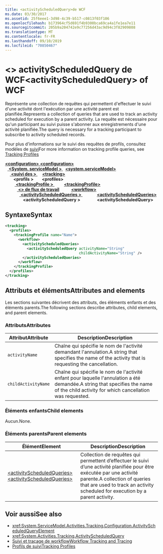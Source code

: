 ```yaml
---
title: <activityScheduledQuery>de WCF
ms.date: 03/30/2017
ms.assetid: 25f6eee1-3d98-4c39-b517-c0813f03f106
ms.openlocfilehash: b173964cf5d691f4b9300bca69ca4a1fe1ea7e11
ms.sourcegitcommit: 205b9a204742e9c77256d43ac9d94c3f82909808
ms.translationtype: MT
ms.contentlocale: fr-FR
ms.lasthandoff: 09/10/2019
ms.locfileid: "70850467"
---
```

# <a name="activityscheduledquery-of-wcf"></a><span data-ttu-id="75e46-102">\<> activityScheduledQuery de WCF</span><span class="sxs-lookup"><span data-stu-id="75e46-102">\<activityScheduledQuery> of WCF</span></span>

<span data-ttu-id="75e46-103">Représente une collection de requêtes qui permettent d'effectuer le suivi d'une activité dont l'exécution par une activité parent est planifiée.</span><span class="sxs-lookup"><span data-stu-id="75e46-103">Represents a collection of queries that are used to track an activity scheduled for execution by a parent activity.</span></span> <span data-ttu-id="75e46-104">La requête est nécessaire pour qu'un participant au suivi puisse s'abonner aux enregistrements d'une activité planifiée.</span><span class="sxs-lookup"><span data-stu-id="75e46-104">The query is necessary for a tracking participant to subscribe to activity scheduled records.</span></span>  
  
<span data-ttu-id="75e46-105">Pour plus d’informations sur le suivi des requêtes de profils, consultez modèles de [suivi](../../../windows-workflow-foundation/tracking-profiles.md)</span><span class="sxs-lookup"><span data-stu-id="75e46-105">For more information on tracking profile queries, see [Tracking Profiles](../../../windows-workflow-foundation/tracking-profiles.md)</span></span>  
  
<span data-ttu-id="75e46-106">[ **\<configuration>** ](../configuration-element.md)</span><span class="sxs-lookup"><span data-stu-id="75e46-106">[**\<configuration>**](../configuration-element.md)</span></span>\
<span data-ttu-id="75e46-107">&nbsp;&nbsp;[ **\<System. serviceModel >** ](system-servicemodel.md)</span><span class="sxs-lookup"><span data-stu-id="75e46-107">&nbsp;&nbsp;[**\<system.serviceModel>**](system-servicemodel.md)</span></span>\
<span data-ttu-id="75e46-108">&nbsp;&nbsp;&nbsp;&nbsp;[ **\<suivi des >** ](tracking-of-wcf.md)</span><span class="sxs-lookup"><span data-stu-id="75e46-108">&nbsp;&nbsp;&nbsp;&nbsp;[**\<tracking>**](tracking-of-wcf.md)</span></span>\
<span data-ttu-id="75e46-109">&nbsp;&nbsp;&nbsp;&nbsp;&nbsp;&nbsp; **\<profils >** </span><span class="sxs-lookup"><span data-stu-id="75e46-109">&nbsp;&nbsp;&nbsp;&nbsp;&nbsp;&nbsp;**\<profiles>**</span></span>\
<span data-ttu-id="75e46-110">&nbsp;&nbsp;&nbsp;&nbsp;&nbsp;&nbsp;&nbsp;&nbsp;[ **\<trackingProfile >** ](trackingprofile-of-wcf.md)</span><span class="sxs-lookup"><span data-stu-id="75e46-110">&nbsp;&nbsp;&nbsp;&nbsp;&nbsp;&nbsp;&nbsp;&nbsp;[**\<trackingProfile>**](trackingprofile-of-wcf.md)</span></span>\
<span data-ttu-id="75e46-111">&nbsp;&nbsp;&nbsp;&nbsp;&nbsp;&nbsp;&nbsp;&nbsp;&nbsp;&nbsp;[ **\<> de flux de travail**](workflow-of-wcf.md)</span><span class="sxs-lookup"><span data-stu-id="75e46-111">&nbsp;&nbsp;&nbsp;&nbsp;&nbsp;&nbsp;&nbsp;&nbsp;&nbsp;&nbsp;[**\<workflow>**](workflow-of-wcf.md)</span></span>\
<span data-ttu-id="75e46-112">&nbsp;&nbsp;&nbsp;&nbsp;&nbsp;&nbsp;&nbsp;&nbsp;&nbsp;&nbsp;&nbsp;&nbsp;[ **\<activityScheduledQueries >** ](activityscheduledqueries-of-wcf.md)</span><span class="sxs-lookup"><span data-stu-id="75e46-112">&nbsp;&nbsp;&nbsp;&nbsp;&nbsp;&nbsp;&nbsp;&nbsp;&nbsp;&nbsp;&nbsp;&nbsp;[**\<activityScheduledQueries>**](activityscheduledqueries-of-wcf.md)</span></span>\
<span data-ttu-id="75e46-113">&nbsp;&nbsp;&nbsp;&nbsp;&nbsp;&nbsp;&nbsp;&nbsp;&nbsp;&nbsp;&nbsp;&nbsp;&nbsp;&nbsp; **\<activityScheduledQuery >**</span><span class="sxs-lookup"><span data-stu-id="75e46-113">&nbsp;&nbsp;&nbsp;&nbsp;&nbsp;&nbsp;&nbsp;&nbsp;&nbsp;&nbsp;&nbsp;&nbsp;&nbsp;&nbsp;**\<activityScheduledQuery>**</span></span>  
  
## <a name="syntax"></a><span data-ttu-id="75e46-114">Syntaxe</span><span class="sxs-lookup"><span data-stu-id="75e46-114">Syntax</span></span>  
  
```xml  
<tracking>
  <profiles>
    <trackingProfile name="Name">
      <workflow>
        <activityScheduledQueries>
          <activityScheduledQuery activityName="String"
                                  childActivityName="String" />
        </activityScheduledQueries>
      </workflow>
    </trackingProfile>
  </profiles>
</tracking>
```  
  
## <a name="attributes-and-elements"></a><span data-ttu-id="75e46-115">Attributs et éléments</span><span class="sxs-lookup"><span data-stu-id="75e46-115">Attributes and elements</span></span>  

<span data-ttu-id="75e46-116">Les sections suivantes décrivent des attributs, des éléments enfants et des éléments parents.</span><span class="sxs-lookup"><span data-stu-id="75e46-116">The following sections describe attributes, child elements, and parent elements.</span></span>  
  
### <a name="attributes"></a><span data-ttu-id="75e46-117">Attributs</span><span class="sxs-lookup"><span data-stu-id="75e46-117">Attributes</span></span>  
  
|<span data-ttu-id="75e46-118">Attribut</span><span class="sxs-lookup"><span data-stu-id="75e46-118">Attribute</span></span>|<span data-ttu-id="75e46-119">Description</span><span class="sxs-lookup"><span data-stu-id="75e46-119">Description</span></span>|  
|---------------|-----------------|  
|`activityName`|<span data-ttu-id="75e46-120">Chaîne qui spécifie le nom de l'activité demandant l'annulation.</span><span class="sxs-lookup"><span data-stu-id="75e46-120">A string that specifies the name of the activity that is requesting the cancellation.</span></span>|  
|`childActivityName`|<span data-ttu-id="75e46-121">Chaîne qui spécifie le nom de l'activité enfant pour laquelle l'annulation a été demandée.</span><span class="sxs-lookup"><span data-stu-id="75e46-121">A string that specifies the name of the child activity for which cancellation was requested.</span></span>|  
  
### <a name="child-elements"></a><span data-ttu-id="75e46-122">Éléments enfants</span><span class="sxs-lookup"><span data-stu-id="75e46-122">Child elements</span></span>

<span data-ttu-id="75e46-123">Aucun.</span><span class="sxs-lookup"><span data-stu-id="75e46-123">None.</span></span>
  
### <a name="parent-elements"></a><span data-ttu-id="75e46-124">Éléments parents</span><span class="sxs-lookup"><span data-stu-id="75e46-124">Parent elements</span></span>  
  
|<span data-ttu-id="75e46-125">Élément</span><span class="sxs-lookup"><span data-stu-id="75e46-125">Element</span></span>|<span data-ttu-id="75e46-126">Description</span><span class="sxs-lookup"><span data-stu-id="75e46-126">Description</span></span>|  
|-------------|-----------------|  
|[<span data-ttu-id="75e46-127">\<activityScheduledQueries></span><span class="sxs-lookup"><span data-stu-id="75e46-127">\<activityScheduledQueries></span></span>](activityscheduledqueries-of-wcf.md)|<span data-ttu-id="75e46-128">Collection de requêtes qui permettent d’effectuer le suivi d’une activité planifiée pour être exécutée par une activité parente.</span><span class="sxs-lookup"><span data-stu-id="75e46-128">A collection of queries that are used to track an activity scheduled for execution by a parent activity.</span></span>|  
  
## <a name="see-also"></a><span data-ttu-id="75e46-129">Voir aussi</span><span class="sxs-lookup"><span data-stu-id="75e46-129">See also</span></span>

- <xref:System.ServiceModel.Activities.Tracking.Configuration.ActivityScheduledQueryElement>
- <xref:System.Activities.Tracking.ActivityScheduledQuery>
- [<span data-ttu-id="75e46-130">Suivi et traçage de workflow</span><span class="sxs-lookup"><span data-stu-id="75e46-130">Workflow Tracking and Tracing</span></span>](../../../windows-workflow-foundation/workflow-tracking-and-tracing.md)
- [<span data-ttu-id="75e46-131">Profils de suivi</span><span class="sxs-lookup"><span data-stu-id="75e46-131">Tracking Profiles</span></span>](../../../windows-workflow-foundation/tracking-profiles.md)
